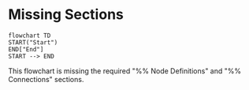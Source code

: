 # Missing Sections

```mermaid
flowchart TD
START("Start")
END["End"]
START --> END
```

This flowchart is missing the required "%% Node Definitions" and "%% Connections" sections. 